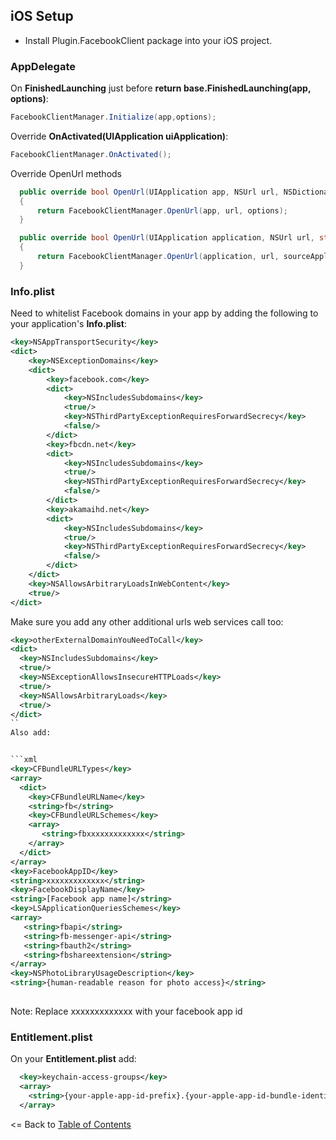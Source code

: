 ## iOS Setup

* Install Plugin.FacebookClient package into your iOS project.


### AppDelegate


On **FinishedLaunching** just before **return base.FinishedLaunching(app, options)**:

```cs
FacebookClientManager.Initialize(app,options);
```

Override **OnActivated(UIApplication uiApplication)**:
```cs
FacebookClientManager.OnActivated();
```

Override OpenUrl methods

```cs
  public override bool OpenUrl(UIApplication app, NSUrl url, NSDictionary options)
  {
      return FacebookClientManager.OpenUrl(app, url, options);
  }

  public override bool OpenUrl(UIApplication application, NSUrl url, string sourceApplication, NSObject annotation)
  {
      return FacebookClientManager.OpenUrl(application, url, sourceApplication, annotation);        
  }

```

### Info.plist

Need to whitelist Facebook domains in your app by adding the following to your application's **Info.plist**:

```xml
<key>NSAppTransportSecurity</key>
<dict>
    <key>NSExceptionDomains</key>
    <dict>
        <key>facebook.com</key>
        <dict>
            <key>NSIncludesSubdomains</key>
            <true/>                
            <key>NSThirdPartyExceptionRequiresForwardSecrecy</key>
            <false/>
        </dict>
        <key>fbcdn.net</key>
        <dict>
            <key>NSIncludesSubdomains</key>
            <true/>
            <key>NSThirdPartyExceptionRequiresForwardSecrecy</key>
            <false/>
        </dict>
        <key>akamaihd.net</key>
        <dict>
            <key>NSIncludesSubdomains</key>
            <true/>
            <key>NSThirdPartyExceptionRequiresForwardSecrecy</key>
            <false/>
        </dict>
    </dict>
    <key>NSAllowsArbitraryLoadsInWebContent</key>
    <true/>
</dict>
```

Make sure you add any other additional urls web services call too:

```xml
<key>otherExternalDomainYouNeedToCall</key>
<dict> 
  <key>NSIncludesSubdomains</key>
  <true/>
  <key>NSExceptionAllowsInsecureHTTPLoads</key>
  <true/>
  <key>NSAllowsArbitraryLoads</key>
  <true/>
</dict>
``
Also add:


```xml
<key>CFBundleURLTypes</key>
<array>
  <dict>
    <key>CFBundleURLName</key>
    <string>fb</string>
    <key>CFBundleURLSchemes</key>
    <array>
       <string>fbxxxxxxxxxxxxx</string>
    </array>
  </dict>
</array>
<key>FacebookAppID</key>
<string>xxxxxxxxxxxxx</string>
<key>FacebookDisplayName</key>
<string>[Facebook app name]</string>
<key>LSApplicationQueriesSchemes</key>
<array>
   <string>fbapi</string>
   <string>fb-messenger-api</string>
   <string>fbauth2</string>
   <string>fbshareextension</string>
</array>
<key>NSPhotoLibraryUsageDescription</key>
<string>{human-readable reason for photo access}</string>
 
```

Note: Replace xxxxxxxxxxxxx with your facebook app id


### Entitlement.plist

On your **Entitlement.plist** add:


```xml
  <key>keychain-access-groups</key>
  <array>
    <string>{your-apple-app-id-prefix}.{your-apple-app-id-bundle-identifier}</string>
  </array>
```

<= Back to [Table of Contents](../README.md)
